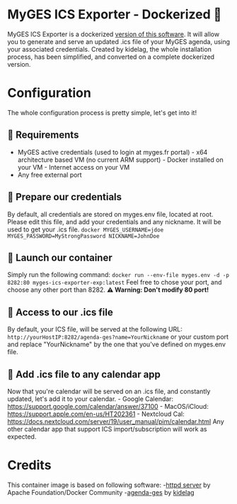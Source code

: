 # MyGES ICS Exporter - Dockerized 🐳
MyGES ICS Exporter is a dockerized [version of this software](https://github.com/kidelag/agenda-ges). It will allow you
to generate and serve an updated .ics file of your MyGES agenda, using your associated
credentials. Created by kidelag, the whole installation process, has been simplified,
and converted on a complete dockerized version.
# Configuration
The whole configuration process is pretty simple, let's get into it!
## 🧰 Requirements
- MyGES active credentials (used to login at myges.fr portal) - x64 architecture based
VM (no current ARM support) - Docker installed on your VM - Internet access on your VM
- Any free external port
## 🔑 Prepare our credentials
By default, all credentials are stored on myges.env file, located at root. Please edit
this file, and add your credentials and any nickname.  It will be used to get your
.ics file. ``` docker MYGES_USERNAME=jdoe MYGES_PASSWORD=MyStrongPassword
NICKNAME=JohnDoe ```
## 🚀 Launch our container
Simply run the following command: ```docker run --env-file myges.env -d -p 8282:80
myges-ics-exporter-exp:latest``` Feel free to chose your port, and choose any other
port than 8282. **⚠️ Warning: Don't modify 80 port!**
## 🔗 Access to our .ics file
By default, your ICS file, will be served at the following URL:
```http://yourHostIP:8282/agenda-ges?name=YourNickname``` or your custom port and replace "YourNickname" by the one that you've defined on myges.env file.
## 📅 Add .ics file to any calendar app
Now that you're calendar will be served on an .ics file, and constantly updated, let's
add it to your calendar. - Google Calendar:
https://support.google.com/calendar/answer/37100 - MacOS/iCloud:
https://support.apple.com/en-us/HT202361 - Nextcloud Cal:
https://docs.nextcloud.com/server/19/user_manual/pim/calendar.html Any other calendar
app that support ICS import/subscription will work as expected.
# Credits
This container image is based on following software: -[httpd
server](https://hub.docker.com/_/httpd) by Apache Foundation/Docker Community
-[agenda-ges](https://github.com/kidelag/agenda-ges) by
[kidelag](https://github.com/kidelag)
